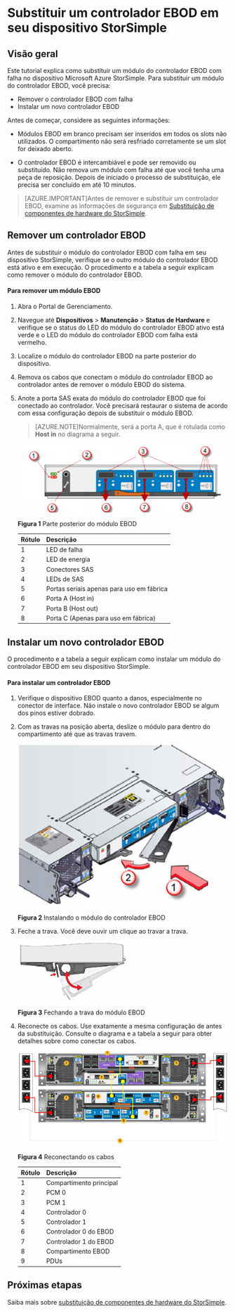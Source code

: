 <properties 
   pageTitle="Substituir um controlador EBOD StorSimple | Microsoft Azure"
   description="Explica como remover e substituir um ou ambos os controladores EBOD em um dispositivo StorSimple 8600."
   services="storsimple"
   documentationCenter=""
   authors="alkohli"
   manager="carolz"
   editor="" />
<tags 
   ms.service="storsimple"
   ms.devlang="NA"
   ms.topic="article"
   ms.tgt_pltfrm="NA"
   ms.workload="TBD"
   ms.date="08/12/2015"
   ms.author="alkohli" />

# Substituir um controlador EBOD em seu dispositivo StorSimple

## Visão geral

Este tutorial explica como substituir um módulo do controlador EBOD com falha no dispositivo Microsoft Azure StorSimple. Para substituir um módulo do controlador EBOD, você precisa:

- Remover o controlador EBOD com falha
- Instalar um novo controlador EBOD

Antes de começar, considere as seguintes informações:

- Módulos EBOD em branco precisam ser inseridos em todos os slots não utilizados. O compartimento não será resfriado corretamente se um slot for deixado aberto.

- O controlador EBOD é intercambiável e pode ser removido ou substituído. Não remova um módulo com falha até que você tenha uma peça de reposição. Depois de iniciado o processo de substituição, ele precisa ser concluído em até 10 minutos.

>[AZURE.IMPORTANT]Antes de remover e substituir um controlador EBOD, examine as informações de segurança em [Substituição de componentes de hardware do StorSimple](storsimple-hardware-component-replacement.md).

## Remover um controlador EBOD

Antes de substituir o módulo do controlador EBOD com falha em seu dispositivo StorSimple, verifique se o outro módulo do controlador EBOD está ativo e em execução. O procedimento e a tabela a seguir explicam como remover o módulo do controlador EBOD.

#### Para remover um módulo EBOD

1. Abra o Portal de Gerenciamento.

2. Navegue até **Dispositivos** > **Manutenção** > **Status de Hardware** e verifique se o status do LED do módulo do controlador EBOD ativo está verde e o LED do módulo do controlador EBOD com falha está vermelho.

3. Localize o módulo do controlador EBOD na parte posterior do dispositivo.

4. Remova os cabos que conectam o módulo do controlador EBOD ao controlador antes de remover o módulo EBOD do sistema.

5. Anote a porta SAS exata do módulo do controlador EBOD que foi conectado ao controlador. Você precisará restaurar o sistema de acordo com essa configuração depois de substituir o módulo EBOD.

    >[AZURE.NOTE]Normalmente, será a porta A, que é rotulada como **Host in** no diagrama a seguir.

    ![Backplane do controlador EBOD](./media/storsimple-ebod-controller-replacement/IC741049.png)

     **Figura 1** Parte posterior do módulo EBOD

    |Rótulo|Descrição|
    |:----|:----------|
    |1|LED de falha|
    |2|LED de energia|
    |3|Conectores SAS|
    |4|LEDs de SAS|
    |5|Portas seriais apenas para uso em fábrica|
    |6|Porta A (Host in)|
    |7|Porta B (Host out)|
    |8|Porta C (Apenas para uso em fábrica)|

## Instalar um novo controlador EBOD

O procedimento e a tabela a seguir explicam como instalar um módulo do controlador EBOD em seu dispositivo StorSimple.

#### Para instalar um controlador EBOD

1. Verifique o dispositivo EBOD quanto a danos, especialmente no conector de interface. Não instale o novo controlador EBOD se algum dos pinos estiver dobrado.

2. Com as travas na posição aberta, deslize o módulo para dentro do compartimento até que as travas travem.

    ![Instalando o controlador EBOD](./media/storsimple-ebod-controller-replacement/IC741050.png)

    **Figura 2** Instalando o módulo do controlador EBOD

3. Feche a trava. Você deve ouvir um clique ao travar a trava.

    ![Liberando a trava do EBOD](./media/storsimple-ebod-controller-replacement/IC741047.png)

    **Figura 3** Fechando a trava do módulo EBOD

4. Reconecte os cabos. Use exatamente a mesma configuração de antes da substituição. Consulte o diagrama e a tabela a seguir para obter detalhes sobre como conectar os cabos.

    ![Cabeamento do dispositivo 4U para alimentação](./media/storsimple-ebod-controller-replacement/IC770723.png)

    **Figura 4** Reconectando os cabos

    |Rótulo|Descrição|
    |:----|:----------|
    |1|Compartimento principal|
    |2|PCM 0|
    |3|PCM 1|
    |4|Controlador 0|
    |5|Controlador 1|
    |6|Controlador 0 do EBOD|
    |7|Controlador 1 do EBOD|
    |8|Compartimento EBOD|
    |9|PDUs|

## Próximas etapas

Saiba mais sobre [substituição de componentes de hardware do StorSimple](storsimple-hardware-component-replacement.md).

<!---HONumber=Oct15_HO3-->
